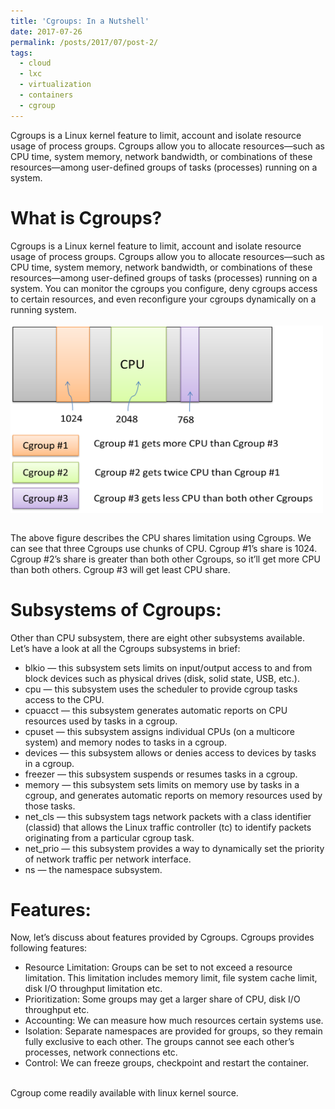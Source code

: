 ```yaml
---
title: 'Cgroups: In a Nutshell'
date: 2017-07-26
permalink: /posts/2017/07/post-2/
tags:
  - cloud
  - lxc
  - virtualization
  - containers
  - cgroup
---
```


Cgroups is a Linux kernel feature to limit, account and isolate resource usage of process groups. Cgroups allow you to allocate resources—such as CPU time, system memory, network bandwidth, or combinations of these resources—among user-defined groups of tasks (processes) running on a system.

What is Cgroups?
======

Cgroups is a Linux kernel feature to limit, account and isolate resource usage of process groups. Cgroups allow you to allocate resources—such as CPU time, system memory, network bandwidth, or combinations of these resources—among user-defined groups of tasks (processes) running on a system. You can monitor the cgroups you configure, deny cgroups access to certain resources, and even reconfigure your cgroups dynamically on a running system.<br/><br/><img src='/images/cgroup.png' width="500" height="300" align="center">

<br/>The above figure describes the CPU shares limitation using Cgroups. We can see that three Cgroups use chunks of CPU. Cgroup #1’s share is 1024. Cgroup #2’s share is greater than both other Cgroups, so it’ll get more CPU than both others. Cgroup #3 will get least CPU share.

Subsystems of Cgroups:
======
Other than CPU subsystem, there are eight other subsystems available. Let’s have a look at all the Cgroups subsystems in brief:

* blkio — this subsystem sets limits on input/output access to and from block devices such as physical drives (disk, solid state, USB, etc.).     
* cpu — this subsystem uses the scheduler to provide cgroup tasks access to the CPU.      
* cpuacct — this subsystem generates automatic reports on CPU resources used by tasks in a cgroup.      
* cpuset — this subsystem assigns individual CPUs (on a multicore system) and memory nodes to tasks in a cgroup.      
* devices — this subsystem allows or denies access to devices by tasks in a cgroup.     
* freezer — this subsystem suspends or resumes tasks in a cgroup.     
* memory — this subsystem sets limits on memory use by tasks in a cgroup, and generates automatic reports on memory resources used by those tasks.       
* net_cls — this subsystem tags network packets with a class identifier (classid) that allows the Linux traffic controller (tc) to identify packets originating from a particular cgroup task.      
* net_prio — this subsystem provides a way to dynamically set the priority of network traffic per network interface.     
* ns — the namespace subsystem.     

Features:
=======
Now, let’s discuss about features provided by Cgroups. Cgroups provides following features:      
* Resource Limitation: Groups can be set to not exceed a resource limitation. This limitation includes memory limit, file system cache limit, disk I/O throughput limitation etc.    
* Prioritization: Some groups may get a larger share of CPU, disk I/O throughput etc.     
* Accounting: We can measure how much resources certain systems use.     
* Isolation: Separate namespaces are provided for groups, so they remain fully exclusive to each other. The groups cannot see each other’s processes, network connections etc.     
* Control: We can freeze groups, checkpoint and restart the container.     

<br/> Cgroup come readily available with linux kernel source.
